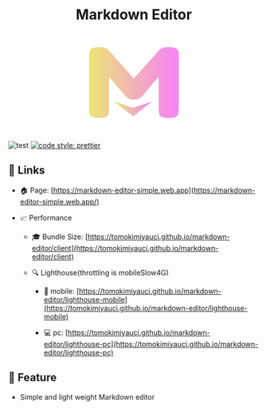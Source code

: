<h1 align="center">Markdown Editor</h1>

<div align="center">

![Kiku](packages/client/src/static/icon.png)
</div>

![test](https://github.com/TomokiMiyauci/markdown-editor/workflows/test/badge.svg?event=push)
[![code style: prettier](https://img.shields.io/badge/code_style-prettier-ff69b4.svg)](https://github.com/prettier/prettier)

## :link: Links

- :house: Page: [https://markdown-editor-simple.web.app](https://markdown-editor-simple.web.app/)

- :chart_with_upwards_trend: Performance
  - :mortar_board: Bundle Size: [https://tomokimiyauci.github.io/markdown-editor/client](https://tomokimiyauci.github.io/markdown-editor/client)

  - :mag: Lighthouse(throttling is mobileSlow4G)
    - :iphone: mobile: [https://tomokimiyauci.github.io/markdown-editor/lighthouse-mobile](https://tomokimiyauci.github.io/markdown-editor/lighthouse-mobile)

    - :computer: pc: [https://tomokimiyauci.github.io/markdown-editor/lighthouse-pc](https://tomokimiyauci.github.io/markdown-editor/lighthouse-pc)

## :rocket: Feature

- Simple and light weight Markdown editor
